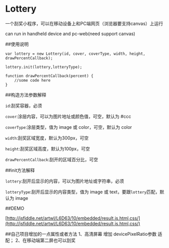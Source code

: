Lottery
=======
一个刮奖小程序，可以在移动设备上和PC端网页（浏览器要支持canvas）上运行

can run in handheld device and pc-web(need support canvas)

##使用说明


    var lottery = new Lottery(id, cover, coverType, width, height, drawPercentCallback);
    
    lottery.init(lottery,lotteryType);
    
    function drawPercentCallback(percent) {
        //some code here
    }

##构造方法参数解释

`id`:刮奖容器，必须

`cover`:涂层内容，可以为图片地址或颜色值，可空，默认为 #ccc

`coverType`:涂层类型，值为 image 或 color，可空，默认为 color

`width`:刮奖区域宽度，默认为300px，可空

`height`:刮奖区域高度，默认为100px，可空

`drawPercentCallback`:刮开的区域百分比，可空

##init方法解释

`lottery`:刮开后显示的内容，可以为图片地址或字符串，必须

`lotteryType`:刮开后显示的内容类型，值为 image 或 text，要跟`lottery`匹配，默认为 image


##DEMO

[http://jsfiddle.net/artwl/L6D63/10/embedded/result,js,html,css/](http://jsfiddle.net/artwl/L6D63/10/embedded/result,js,html,css/)



##自己项目增加的一点属性或者方法
1、高清屏幕 增加 devicePixelRatio参数 适配；
2、在移动端第二屏也可以刮奖

